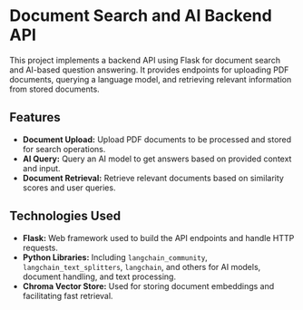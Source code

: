 # Document Search and AI Backend API

This project implements a backend API using Flask for document search and AI-based question answering. It provides endpoints for uploading PDF documents, querying a language model, and retrieving relevant information from stored documents.

## Features
- **Document Upload:** Upload PDF documents to be processed and stored for search operations.
- **AI Query:** Query an AI model to get answers based on provided context and input.
- **Document Retrieval:** Retrieve relevant documents based on similarity scores and user queries.

## Technologies Used
- **Flask:** Web framework used to build the API endpoints and handle HTTP requests.
- **Python Libraries:** Including `langchain_community`, `langchain_text_splitters`, `langchain`, and others for AI models, document handling, and text processing.
- **Chroma Vector Store:** Used for storing document embeddings and facilitating fast retrieval.
